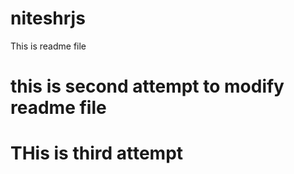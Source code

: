 # niteshrjs
This is readme file

# this is second attempt to modify readme file

# THis is third attempt

